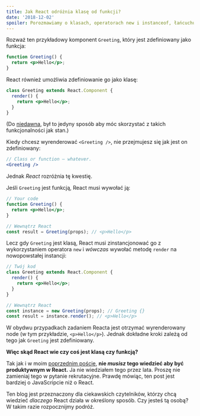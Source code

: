 ```yaml
---
title: Jak React odróżnia klasę od funkcji?
date: '2018-12-02'
spoiler: Porozmawiamy o klasach, operatorach new i instanceof, łańcuchu prototypów, oraz architekturze API.
---
```


Rozważ ten przykładowy komponent `Greeting`, który jest zdefiniowany jako funkcja:

```jsx
function Greeting() {
  return <p>Hello</p>;
}
```

React również umożliwia zdefiniowanie go jako klasę:

```jsx
class Greeting extends React.Component {
  render() {
    return <p>Hello</p>;
  }
}
```

(Do [niedawna](https://reactjs.org/docs/hooks-intro.html), był to jedyny sposób aby móc skorzystać z takich funkcjonalności jak stan.)

Kiedy chcesz wyrenderować `<Greeting />`, nie przejmujesz się jak jest on zdefiniowany:

```jsx
// Class or function — whatever.
<Greeting />
```

Jednak *React* rozróżnia tę kwestię.

Jeśli `Greeting` jest funkcją, React musi wywołać ją:

```jsx
// Your code
function Greeting() {
  return <p>Hello</p>;
}

// Wewnątrz React
const result = Greeting(props); // <p>Hello</p>
```

Lecz gdy `Greeting` jest klasą, React musi zinstancjonować go z wykorzystaniem operatora `new` i *wówczas* wywołać metodę `render` na nowopowstałej instancji:

```jsx
// Twój kod
class Greeting extends React.Component {
  render() {
    return <p>Hello</p>;
  }
}

// Wewnątrz React
const instance = new Greeting(props); // Greeting {}
const result = instance.render(); // <p>Hello</p>
```

W obydwu przypadkach zadaniem Reacta jest otrzymać wyrenderowany node (w tym przykładzie, `<p>Hello</p>`). Jednak dokładne kroki zależą od tego jak `Greeting` jest zdefiniowany.

**Więc skąd React wie czy coś jest klasą czy funkcją?**

Tak jak i w moim [poprzednim poście](/why-do-we-write-super-props/), **nie *musisz* tego wiedzieć aby być produktywnym w React.** Ja nie wiedziałem tego przez lata. Proszę nie zamieniaj tego w pytanie rekrutacyjne. Prawdę mówiąc, ten post jest bardziej o JavaScripcie niż o React.

Ten blog jest przeznaczony dla ciekawskich czytelników, którzy chcą wiedzieć *dlaczego* React działa w określony sposób. Czy jesteś tą osobą? W takim razie rozpocznijmy podróż.

























